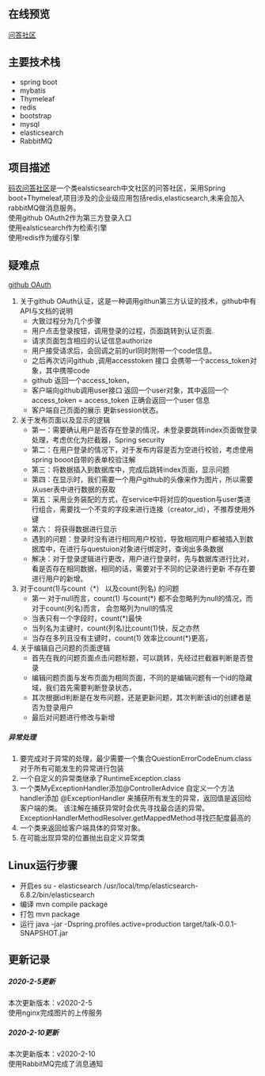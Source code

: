 ## 在线预览
[问答社区](http://121.36.26.52:8080/index)

## 主要技术栈
- spring boot
- mybatis
- Thymeleaf
- redis
- bootstrap
- mysql
- elasticsearch
- RabbitMQ
 
 ## 项目描述
 [码农问答社区](http://121.36.26.52:8080/index)是一个类ealsticsearch中文社区的问答社区，采用Spring boot+Thymeleaf,项目涉及的企业级应用包括redis,elasticsearch,未来会加入rabbitMQ做消息服务。  
 使用github OAuth2作为第三方登录入口  
 使用ealsticsearch作为检索引擎  
 使用redis作为缓存引擎
 
## 疑难点
   [github OAuth](https://developer.github.com/apps/building-oauth-apps/authorizing-oauth-apps/)
   1. 关于github OAuth认证，这是一种调用githun第三方认证的技术，github中有API与文档的说明
         - 大致过程分为几个步骤
         - 用户点击登录按钮，调用登录的过程，页面跳转到认证页面.
         - 请求页面包含相应的认证信息authorize
         - 用户接受请求后，会回调之前的url同时附带一个code信息。
         - 之后再次访问github ,调用accesstoken 接口 会携带一个access_token对象，其中携带code
         - github 返回一个access_token，
         - 客户端向github调用user接口 返回一个user对象，其中返回一个access_token
         = access_token 正确会返回一个user 信息
         - 客户端自己页面的展示  更新session状态。
   2. 关于发布页面以及显示的逻辑
       - 第一：需要确认用户是否存在登录的情况，未登录要跳转index页面做登录处理，考虑优化为拦截器，Spring security
       -  第二：在用户登录的情况下，对于发布内容是否为空进行校验，考虑使用spring booot自带的表单校验注解
       - 第三：将数据插入到数据库中，完成后跳转index页面，显示问题
       -  第四：在显示时，我们需要一个用户github的头像来作为图片，所以需要从user表中进行数据的获取
       -  第五：采用业务装配的方式，在service中将对应的question与user类进行组合，需要找一个不变的字段来进行连接（creator_id），不推荐使用外键
       -  第六： 将获得数据进行显示
       - 遇到的问题：登录时没有进行相同用户校验，导致相同用户都被插入到数据库中，在进行与questuion对象进行绑定时，查询出多条数据
       - 解决：对于登录逻辑进行更改，用户进行登录时，先与数据库进行比对，看是否存在相同数据，相同的话，需要对于不同的记录进行更新
       不存在要进行用户的新增。
   3.  对于count(1)与count（*） 以及count(列名) 的问题
        -  第一 对于null而言，count(1) 与count(*) 都不会忽略列为null的情况，而对于count(列名)而言，
        会忽略列为null的情况    
        - 当表只有一个字段时，count(*)最快 
        - 当列名为主键时，count(列名)比count(1)快，反之亦然
        - 当存在多列且没有主键时，count(1) 效率比count(*)更高，
   4. 关于编辑自己问题的页面逻辑 
       -  首先在我的问题页面点击问题标题，可以跳转，先经过拦截器判断是否登录
       -  编辑问题页面与发布页面为相同页面，不同的是编辑问题有一个id的隐藏域，我们首先需要判断登录状态，
       -  其次根据id判断是在发布问题，还是更新问题，其次判断该id的创建者是否为登录用户
       -  最后对问题进行修改与新增  
##### 异常处理
1.    要完成对于异常的处理，最少需要一个集合QuestionErrorCodeEnum.class对于所有可能发生的异常进行包装
2.    一个自定义的异常类继承了RuntimeException.class
3.    一个类MyExceptionHandler添加@ControllerAdvice 自定义一个方法handler添加 @ExceptionHandler 来捕获所有发生的异常，返回值是返回给客户端的类。 该注解在捕获异常时会优先寻找最合适的异常。
ExceptionHandlerMethodResolver.getMappedMethod寻找匹配度最高的
4. 一个类来返回给客户端具体的异常对象。
5.    在可能出现异常的位置抛出自定义异常类
## Linux运行步骤
- 开启es  su - elasticsearch /usr/local/tmp/elasticsearch-6.8.2/bin/elasticsearch
- 编译 mvn compile package
- 打包 mvn package
- 运行 java -jar -Dspring.profiles.active=production target/talk-0.0.1-SNAPSHOT.jar    
## 更新记录   
##### 2020-2-5更新
本次更新版本：v2020-2-5  
  使用nginx完成图片的上传服务   
  
  ##### 2020-2-10更新
  本次更新版本：v2020-2-10  
    使用RabbitMQ完成了消息通知
               
 
            
        